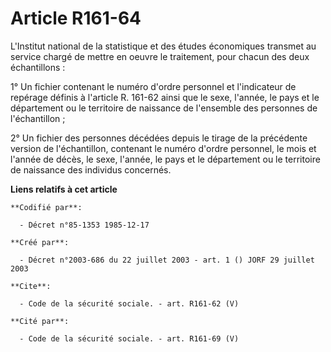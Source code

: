 # Article R161-64

L'Institut national de la statistique et des études économiques transmet au service chargé de mettre en oeuvre le traitement,
pour chacun des deux échantillons :

1° Un fichier contenant le numéro d'ordre personnel et l'indicateur de repérage définis à l'article R. 161-62 ainsi que le
sexe, l'année, le pays et le département ou le territoire de naissance de l'ensemble des personnes de l'échantillon ;

2° Un fichier des personnes décédées depuis le tirage de la précédente version de l'échantillon, contenant le numéro d'ordre
personnel, le mois et l'année de décès, le sexe, l'année, le pays et le département ou le territoire de naissance des
individus concernés.

**Liens relatifs à cet article**

	**Codifié par**:

	  - Décret n°85-1353 1985-12-17

	**Créé par**:

	  - Décret n°2003-686 du 22 juillet 2003 - art. 1 () JORF 29 juillet 2003

	**Cite**:

	  - Code de la sécurité sociale. - art. R161-62 (V)

	**Cité par**:

	  - Code de la sécurité sociale. - art. R161-69 (V)
